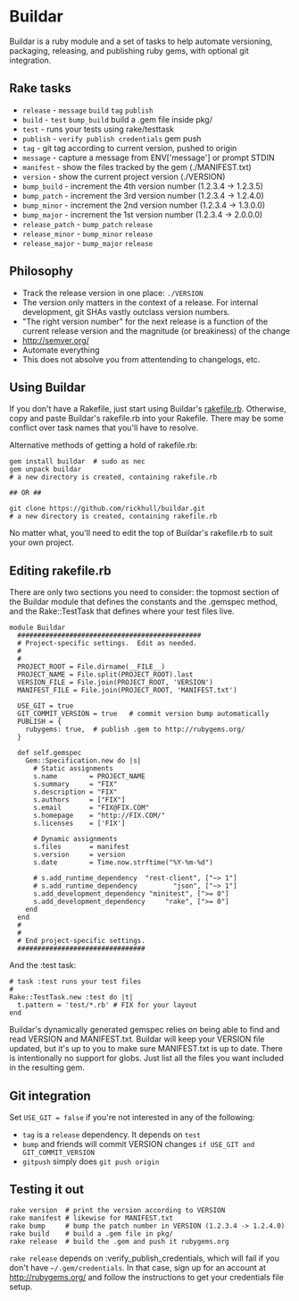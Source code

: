 Buildar
=======
Buildar is a ruby module and a set of tasks to help automate versioning, packaging, releasing, and publishing ruby gems, with optional git integration.

Rake tasks
----------
* `release` - `message` `build` `tag` `publish`
* `build` - `test` `bump_build` build a .gem file inside pkg/
* `test` - runs your tests using rake/testtask
* `publish` - `verify publish credentials` gem push
* `tag` - git tag according to current version, pushed to origin
* `message` - capture a message from ENV['message'] or prompt STDIN
* `manifest` - show the files tracked by the gem (./MANIFEST.txt)
* `version` - show the current project version (./VERSION)
* `bump_build` - increment the 4th version number (1.2.3.4 -> 1.2.3.5)
* `bump_patch` - increment the 3rd version number (1.2.3.4 -> 1.2.4.0)
* `bump_minor` - increment the 2nd version number (1.2.3.4 -> 1.3.0.0)
* `bump_major` - increment the 1st version number (1.2.3.4 -> 2.0.0.0)
* `release_patch` - `bump_patch` `release`
* `release_minor` - `bump_minor` `release`
* `release_major` - `bump_major` `release`

Philosophy
----------
* Track the release version in one place: `./VERSION`
* The version only matters in the context of a release.  For internal development, git SHAs vastly outclass version numbers.
* "The right version number" for the next release is a function of the current release version and the magnitude (or breakiness) of the change
* http://semver.org/
* Automate everything
* This does not absolve you from attentending to changelogs, etc.

Using Buildar
-------------
If you don't have a Rakefile, just start using Buildar's [rakefile.rb](https://github.com/rickhull/buildar/raw/master/rakefile.rb).  Otherwise, copy and paste Buildar's rakefile.rb into your Rakefile.  There may be some conflict over task names that you'll have to resolve.

Alternative methods of getting a hold of rakefile.rb:

    gem install buildar  # sudo as nec
    gem unpack buildar
    # a new directory is created, containing rakefile.rb

    ## OR ##

    git clone https://github.com/rickhull/buildar.git
    # a new directory is created, containing rakefile.rb

No matter what, you'll need to edit the top of Buildar's rakefile.rb to suit your own project.

Editing rakefile.rb
-------------------
There are only two sections you need to consider: the topmost section of the Buildar module that defines the constants and the .gemspec method, and the Rake::TestTask that defines where your test files live.

    module Buildar
      ##############################################
      # Project-specific settings.  Edit as needed.
      #
      #
      PROJECT_ROOT = File.dirname(__FILE__)
      PROJECT_NAME = File.split(PROJECT_ROOT).last
      VERSION_FILE = File.join(PROJECT_ROOT, 'VERSION')
      MANIFEST_FILE = File.join(PROJECT_ROOT, 'MANIFEST.txt')

      USE_GIT = true
      GIT_COMMIT_VERSION = true   # commit version bump automatically
      PUBLISH = {
        rubygems: true,  # publish .gem to http://rubygems.org/
      }

      def self.gemspec
        Gem::Specification.new do |s|
          # Static assignments
          s.name        = PROJECT_NAME
          s.summary     = "FIX"
          s.description = "FIX"
          s.authors     = ["FIX"]
          s.email       = "FIX@FIX.COM"
          s.homepage    = "http://FIX.COM/"
          s.licenses    = ['FIX']

          # Dynamic assignments
          s.files       = manifest
          s.version     = version
          s.date        = Time.now.strftime("%Y-%m-%d")

          # s.add_runtime_dependency  "rest-client", ["~> 1"]
          # s.add_runtime_dependency         "json", ["~> 1"]
          s.add_development_dependency "minitest", [">= 0"]
          s.add_development_dependency     "rake", [">= 0"]
        end
      end
      #
      #
      # End project-specific settings.
      ################################

And the :test task:

    # task :test runs your test files
    #
    Rake::TestTask.new :test do |t|
      t.pattern = 'test/*.rb' # FIX for your layout
    end

Buildar's dynamically generated gemspec relies on being able to find and read VERSION and MANIFEST.txt.  Buildar will keep your VERSION file updated, but it's up to you to make sure MANIFEST.txt is up to date.  There is intentionally no support for globs.  Just list all the files you want included in the resulting gem.

Git integration
---------------
Set `USE_GIT = false` if you're not interested in any of the following:
* `tag` is a `release` dependency.  It depends on `test`
* `bump` and friends will commit VERSION changes `if USE_GIT and GIT_COMMIT_VERSION`
* `gitpush` simply does `git push origin`

Testing it out
--------------
    rake version  # print the version according to VERSION
    rake manifest # likewise for MANIFEST.txt
    rake bump     # bump the patch number in VERSION (1.2.3.4 -> 1.2.4.0)
    rake build    # build a .gem file in pkg/
    rake release  # build the .gem and push it rubygems.org

`rake release` depends on :verify_publish_credentials, which will fail if you don't have `~/.gem/credentials`.  In that case, sign up for an account at http://rubygems.org/ and follow the instructions to get your credentials file setup.
